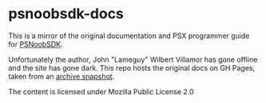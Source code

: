 # psnoobsdk-docs

This is a mirror of the original documentation and PSX programmer guide for [PSNoobSDK](https://github.com/Lameguy64/PSn00bSDK).

Unfortunately the author, John "Lameguy" Wilbert Villamor has gone offline and the site has gone dark. This repo hosts the original docs
on GH Pages, taken from an [archive snapshot](https://web.archive.org/web/20240916202305/http://lameguy64.net/tutorials/pstutorials/index.html).

The content is licensed under Mozilla Public License 2.0
